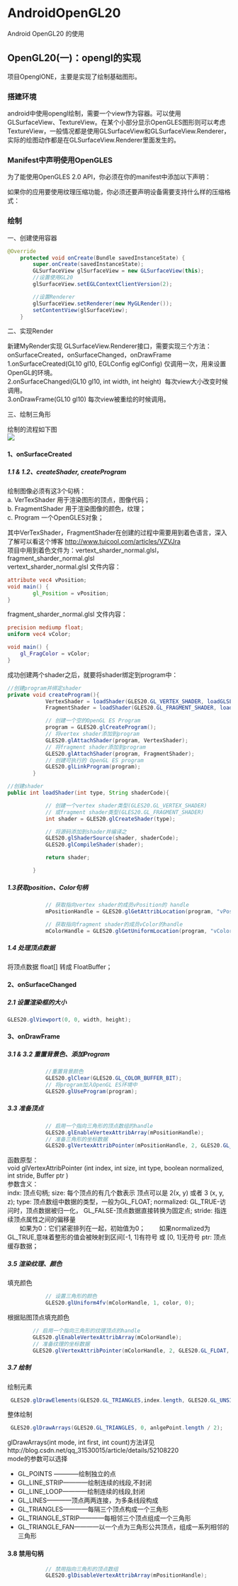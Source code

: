 # AndroidOpenGL20
Android OpenGL20 的使用


## OpenGL20(一)：opengl的实现 ##
项目OpenglONE，主要是实现了绘制基础图形。

### 搭建环境 ###
android中使用opengl绘制，需要一个view作为容器。可以使用GLSurfaceView、TextureView。在某个小部分显示OpenGLES图形则可以考虑TextureView，一般情况都是使用GLSurfaceView和GLSurfaceView.Renderer，实际的绘图动作都是在GLSurfaceView.Renderer里面发生的。

### Manifest中声明使用OpenGLES ###
为了能使用OpenGLES 2.0 API，你必须在你的manifest中添加以下声明：

<uses-feature android:glEsVersion="0x00020000" android:required="true" />
如果你的应用要使用纹理压缩功能，你必须还要声明设备需要支持什么样的压缩格式：

<supports-gl-texture android:name="GL_OES_compressed_ETC1_RGB8_texture" />
<supports-gl-texture android:name="GL_OES_compressed_paletted_texture" />

### 绘制 ###

一、创建使用容器
```java
@Override
    protected void onCreate(Bundle savedInstanceState) {
        super.onCreate(savedInstanceState);
        GLSurfaceView glSurfaceView = new GLSurfaceView(this);
        //设置使用GL20
        glSurfaceView.setEGLContextClientVersion(2);

        //设置Renderer
        glSurfaceView.setRenderer(new MyGLRender());
        setContentView(glSurfaceView);
    }
```
二、实现Render<br>

新建MyRender实现 GLSurfaceView.Renderer接口，需要实现三个方法：onSurfaceCreated，onSurfaceChanged，onDrawFrame <br>
1.onSurfaceCreated(GL10 gl10, EGLConfig eglConfig)   仅调用一次，用来设置OpenGL的环境。<br>
2.onSurfaceChanged(GL10 gl10, int width, int height)  每次view大小改变时候调用。<br>
3.onDrawFrame(GL10 gl10) 每次view被重绘的时候调用。<br>

三、绘制三角形<br>

绘制的流程如下图<br>
![](https://github.com/Jaelyn5526/AndroidOpenGL20/blob/master/image/openglRenderer.png)<br>

#### 1、onSurfaceCreated ####
##### 1.1 & 1.2、createShader, createProgram #####
绘制图像必须有这3个句柄：<br>
a. VerTexShader 用于渲染图形的顶点，图像代码；<br>
b. FragmentShader 用于渲染图像的颜色，纹理；<br>
c. Program 一个OpenGLES对象；<br>

其中VerTexShader，FragmentShader在创建的过程中需要用到着色语言，深入了解可以看这个博客 http://www.tuicool.com/articles/VZVJra<br>
项目中用到着色文件为：vertext_sharder_normal.glsl， fragment_sharder_normal.glsl<br>
vertext_sharder_normal.glsl 文件内容：
```glsl
attribute vec4 vPosition;
void main() {
        gl_Position = vPosition;
}
```

fragment_sharder_normal.glsl 文件内容：
```glsl
precision mediump float;
uniform vec4 vColor;

void main() {
    gl_FragColor = vColor;
}
```
成功创建两个shader之后，就要将shader绑定到program中：
```java
//创建program并绑定shader
private void createProgram(){
            VertexShader = loadShader(GLES20.GL_VERTEX_SHADER, loadGLSL(AngleGLActivity.this, vertexShaderFileName));
            FragmentShader = loadShader(GLES20.GL_FRAGMENT_SHADER, loadGLSL(AngleGLActivity.this, fragmentShaderFileName));

            // 创建一个空的OpenGL ES Program
            program = GLES20.glCreateProgram();
            // 将vertex shader添加到program
            GLES20.glAttachShader(program, VertexShader);
            // 将fragment shader添加到program
            GLES20.glAttachShader(program, FragmentShader);
            // 创建可执行的 OpenGL ES program
            GLES20.glLinkProgram(program);
        }

//创建shader
public int loadShader(int type, String shaderCode){

            // 创建一个vertex shader类型(GLES20.GL_VERTEX_SHADER)
            // 或fragment shader类型(GLES20.GL_FRAGMENT_SHADER)
            int shader = GLES20.glCreateShader(type);

            // 将源码添加到shader并编译之
            GLES20.glShaderSource(shader, shaderCode);
            GLES20.glCompileShader(shader);

            return shader;

        }
```

##### 1.3获取position、Color句柄 #####
```java
            // 获取指向vertex shader的成员vPosition的 handle
            mPositionHandle = GLES20.glGetAttribLocation(program, "vPosition");

            // 获取指向fragment shader的成员vColor的handle
            mColorHandle = GLES20.glGetUniformLocation(program, "vColor");
```

##### 1.4 处理顶点数据 #####
将顶点数据 float[] 转成 FloatBuffer；


#### 2、onSurfaceChanged ####
##### 2.1 设置渲染框的大小 #####
```java
GLES20.glViewport(0, 0, width, height);
```


#### 3、onDrawFrame ####
##### 3.1 & 3.2 重置背景色、添加Program #####
```java
            //重置背景颜色
            GLES20.glClear(GLES20.GL_COLOR_BUFFER_BIT);
            // 将program加入OpenGL ES环境中
            GLES20.glUseProgram(program);
```

##### 3.3 准备顶点 #####
```java
            // 启用一个指向三角形的顶点数组的handle
            GLES20.glEnableVertexAttribArray(mPositionHandle);
            // 准备三角形的坐标数据
            GLES20.glVertexAttribPointer(mPositionHandle, 2, GLES20.GL_FLOAT, false, 0, vertexBuffer);
```
函数原型：<br>
void glVertexAttribPointer (int index, int size, int type, boolean normalized, int stride, Buffer ptr )<br>
参数含义：<br>
indx: 顶点句柄;
size: 每个顶点的有几个数表示 顶点可以是 2(x, y) 或者 3 (x, y, z);
type: 顶点数组中数据的类型，一般为GL_FLOAT;
normalized: GL_TRUE-访问时，顶点数据被归一化， GL_FALSE-顶点数据直接转换为固定点;
stride: 指连续顶点属性之间的偏移量<br>
        如果为0：它们紧密排列在一起，初始值为0；
        如果normalized为GL_TRUE,意味着整形的值会被映射到区间[-1, 1]有符号 或 [0, 1]无符号
ptr: 顶点缓存数据；

##### 3.5 渲染纹理、颜色 #####
填充颜色
```java
            // 设置三角形的颜色
            GLES20.glUniform4fv(mColorHandle, 1, color, 0);
```

根据贴图顶点填充颜色
```java
        // 启用一个指向三角形的纹理顶点的handle
        GLES20.glEnableVertexAttribArray(mColorHandle);
        // 准备纹理的坐标数据
        GLES20.glVertexAttribPointer(mColorHandle, 2, GLES20.GL_FLOAT, false, 0, coordBuffer);
```

##### 3.7 绘制 #####

绘制元素<br>
```java
 GLES20.glDrawElements(GLES20.GL_TRIANGLES,index.length, GLES20.GL_UNSIGNED_SHORT,indexBuffer);
```

整体绘制<br>
```java
 GLES20.glDrawArrays(GLES20.GL_TRIANGLES, 0, anlgePoint.length / 2);
```
glDrawArrays(int mode, int first, int count)方法详见http://blog.csdn.net/qq_31530015/article/details/52108220<br>
mode的参数可以选择
- GL_POINTS ————绘制独立的点
 - GL_LINE_STRIP————绘制连续的线段,不封闭
 - GL_LINE_LOOP————绘制连续的线段,封闭
 - GL_LINES————顶点两两连接，为多条线段构成
 - GL_TRIANGLES————每隔三个顶点构成一个三角形
 - GL_TRIANGLE_STRIP————每相邻三个顶点组成一个三角形
 - GL_TRIANGLE_FAN————以一个点为三角形公共顶点，组成一系列相邻的三角形

#### 3.8 禁用句柄 ####
```java
            // 禁用指向三角形的顶点数组
            GLES20.glDisableVertexAttribArray(mPositionHandle);
```
